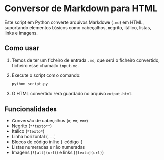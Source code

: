 # Conversor de Markdown para HTML

Este script em Python converte arquivos Markdown (`.md`) em HTML, suportando elementos básicos como cabeçalhos, negrito, itálico, listas, links e imagens.

## Como usar

1. Temos de ter um ficheiro de entrada `.md`, que será o ficheiro convertido, ficheiro esse chamado `input.md`.
2. Execute o script com o comando:

   ```bash
   python script.py
   ```

3. O HTML convertido será guardado no arquivo `output.html`.

## Funcionalidades

- Conversão de cabeçalhos (`#`, `##`, `###`)
- Negrito (`**texto**`)
- Itálico (`*texto*`)
- Linha horizontal (`---`)
- Blocos de código inline (` `código` `)
- Listas numeradas e não numeradas
- Imagens (`![alt](url)`) e links (`[texto](url)`)



